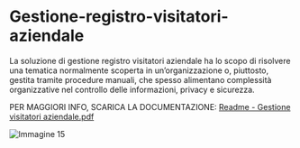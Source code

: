 # Gestione-registro-visitatori-aziendale

La soluzione di gestione registro visitatori aziendale ha lo scopo di risolvere una tematica normalmente scoperta in un’organizzazione o, piuttosto, gestita tramite procedure manuali, che spesso alimentano complessità organizzative nel controllo delle informazioni, privacy e sicurezza. 

PER MAGGIORI INFO, SCARICA LA DOCUMENTAZIONE:
[Readme - Gestione visitatori aziendale.pdf](https://github.com/Jamio-openwork/Gestione-registro-visitatori-aziendale/files/7196286/Readme.-.Gestione.visitatori.aziendale.pdf)


![Immagine 15](https://user-images.githubusercontent.com/86653778/134015905-4677d6a0-4283-474e-a6d6-71c7c5b49eae.png)
